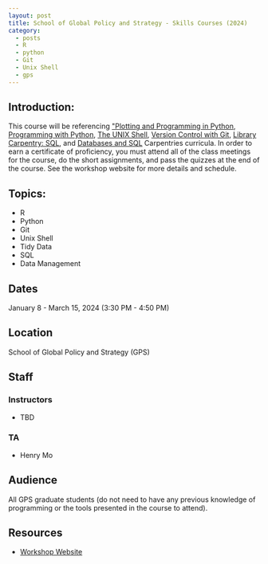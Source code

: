```yaml
---
layout: post
title: School of Global Policy and Strategy - Skills Courses (2024)
category:
  - posts
  - R
  - python
  - Git
  - Unix Shell
  - gps
---
```


## Introduction:

This course will be referencing ["Plotting and Programming in Python](http://swcarpentry.github.io/python-novice-gapminder/), [Programming with Python](https://swcarpentry.github.io/python-novice-inflammation/instructor/12-cmdline.html), [The UNIX Shell](https://librarycarpentry.org/lc-shell/), [Version Control with Git](https://swcarpentry.github.io/git-novice/index.html), [Library Carpentry: SQL](https://librarycarpentry.org/lc-sql/), and [Databases and SQL](https://swcarpentry.github.io/sql-novice-survey/) Carpentries curricula. In order to earn a certificate of proficiency, you must attend all of the class meetings for the course, do the short  assignments, and pass the quizzes at the end of the course. See the workshop website for more details and schedule.

## Topics:

* R
* Python
* Git
* Unix Shell
* Tidy Data
* SQL
* Data Management

## Dates
January 8 - March 15, 2024 (3:30 PM - 4:50 PM)


## Location
School of Global Policy and Strategy (GPS)


## Staff

### Instructors
* TBD

### TA
* Henry Mo


## Audience
All GPS graduate students (do not need to have any previous knowledge of programming or the tools presented in the course to attend).


## Resources
* [Workshop Website](https://ucsdlib.github.io/WIN2023-GPS-Skills-Courses/)

